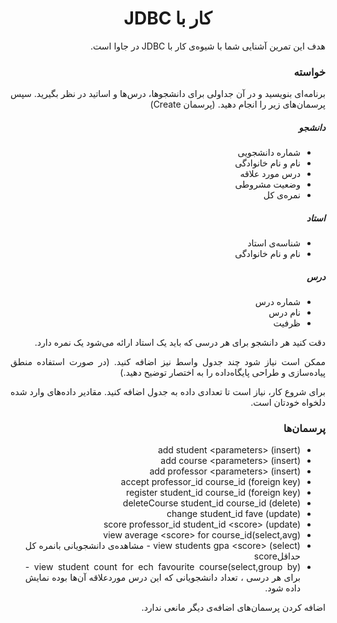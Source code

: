 <div dir="rtl" align="justify">

<center>

کار با JDBC
=========================

</center>

هدف این تمرین آشنایی شما با شیوه‌ی کار با JDBC در جاوا است. 

### خواسته

برنامه‌ای بنویسید و در آن جداولی برای دانشجوها، درس‌ها و اساتید در نظر بگیرید. سپس پرسمان‌های زیر را انجام دهید. (پرسمان Create)

##### دانشجو

- شماره دانشجویی
- نام و نام خانوادگی
- درس مورد علاقه
- وضعیت مشروطی
- نمره‌ی کل

##### استاد
- شناسه‌ی استاد
- نام و نام خانوادگی

##### درس
- شماره درس
- نام درس
- ظرفیت

دقت کنید هر دانشجو برای هر درسی که باید یک استاد ارائه می‌شود یک نمره دارد. 

ممکن است نیاز شود چند جدول واسط نیز اضافه کنید. (در صورت استفاده منطق پیاده‌سازی و طراحی پایگاه‌داده را به اختصار توضیح دهید.)


برای شروع کار، نیاز است تا تعدادی داده به جدول اضافه کنید. مقادیر داده‌های وارد شده دلخواه خودتان است.



### پرسمان‌ها

- add student \<parameters\> (insert)
- add course \<parameters\> (insert)
- add professor \<parameters\> (insert)
- accept professor_id course_id (foreign key)
- register student_id course_id (foreign key)
- deleteCourse student_id course_id (delete)
- change student_id fave (update)
- score professor_id student_id \<score\> (update)
- view average \<score\> for course_id(select,avg)
- view students gpa \<score\> (select) - مشاهده‌ی دانشجویانی بانمره کل حداقلscore  
- view student count for ech favourite course(select,group by) - برای هر درسی ، تعداد دانشجویانی که این درس موردعلاقه آن‌ها بوده نمایش داده شود.


اضافه کردن پرسمان‌های اضافه‌ی دیگر مانعی ندارد.

</div>
